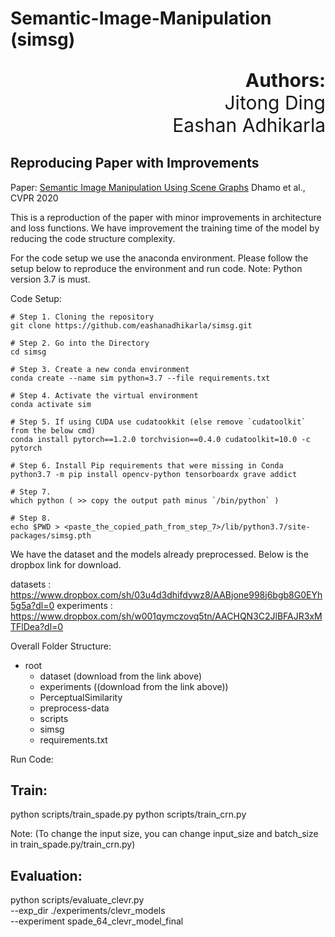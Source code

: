 # Semantic-Image-Manipulation (simsg)

<p align="right", style="font-size:30px"><b>Authors:</b><br />Jitong Ding<br />Eashan Adhikarla</p>

## Reproducing Paper with Improvements
Paper: [Semantic Image Manipulation Using Scene Graphs](https://openaccess.thecvf.com/content_CVPR_2020/papers/Dhamo_Semantic_Image_Manipulation_Using_Scene_Graphs_CVPR_2020_paper.pdf)
Dhamo et al., CVPR 2020 

This is a reproduction of the paper with minor improvements in architecture and loss functions.
We have improvement the training time of the model by reducing the code structure complexity.

For the code setup we use the anaconda environment. Please follow the setup below to
reproduce the environment and run code.
Note: Python version 3.7 is must.

Code Setup:

```
# Step 1. Cloning the repository
git clone https://github.com/eashanadhikarla/simsg.git

# Step 2. Go into the Directory
cd simsg

# Step 3. Create a new conda environment
conda create --name sim python=3.7 --file requirements.txt

# Step 4. Activate the virtual environment
conda activate sim

# Step 5. If using CUDA use cudatookkit (else remove `cudatoolkit` from the below cmd)
conda install pytorch==1.2.0 torchvision==0.4.0 cudatoolkit=10.0 -c pytorch

# Step 6. Install Pip requirements that were missing in Conda
python3.7 -m pip install opencv-python tensorboardx grave addict

# Step 7. 
which python ( >> copy the output path minus `/bin/python` )

# Step 8.
echo $PWD > <paste_the_copied_path_from_step_7>/lib/python3.7/site-packages/simsg.pth

```

We have the dataset and the models already preprocessed. 
Below is the dropbox link for download.

datasets : https://www.dropbox.com/sh/03u4d3dhifdywz8/AABjone998j6bgb8G0EYh5g5a?dl=0
experiments : https://www.dropbox.com/sh/w001qymczovq5tn/AACHQN3C2JlBFAJR3xMTFlDea?dl=0

Overall Folder Structure:

- root
	- dataset (download from the link above)
	- experiments ((download from the link above))
	- PerceptualSimilarity
	- preprocess-data
	- scripts
	- simsg
	- requirements.txt


Run Code:
## Train:

python scripts/train_spade.py 
python scripts/train_crn.py

Note: (To change the input size, you can change input_size and batch_size in train_spade.py/train_crn.py)

## Evaluation:

python scripts/evaluate_clevr.py \
--exp_dir ./experiments/clevr_models \
--experiment spade_64_clevr_model_final




































